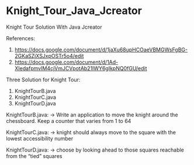 # Knight_Tour_Java_Jcreator
Knight Tour Solution With Java Jcreator

References:
1. https://docs.google.com/document/d/1jaXu68upHCOaeVBMGWsFgBG-2GKaSZjXSJxpOSTr5o4/edit
2. https://docs.google.com/document/d/1Ad-XIedafpmvIM4cjVmJCVpotAb21IWY6gIkpNQ0fGU/edit


Three Solution for Knight Tour:
1. KnightTourB.java
2. KnightTourC.java
3. KnightTourD.java


KnightTourB.java:
-> Write an application to move the knight around the chessboard. Keep a counter that varies from 1 to 64

KnightTourC.java:
-> knight should always move to the square with the lowest accessibility number

KnightTourD.java:
-> choose by looking ahead to those squares reachable from the “tied” squares
